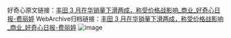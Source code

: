 好奇心原文链接：[丰田 3 月在华销量下滑两成，称受价格战影响_商业_好奇心日报-费丽婷](https://www.qdaily.com/articles/8113.html)
WebArchive归档链接：[丰田 3 月在华销量下滑两成，称受价格战影响_商业_好奇心日报-费丽婷](http://web.archive.org/web/20190623152141/https://www.qdaily.com/articles/8113.html)
![image](http://ww3.sinaimg.cn/large/007d5XDply1g3vapfq5afj30u02oqb29)